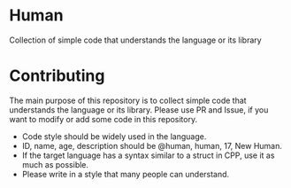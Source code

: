 # Human

Collection of simple code that understands the language or its library

# Contributing

The main purpose of this repository is to collect simple code that understands the language or its library. Please use PR and Issue, if you want to modify or add some code in this repository.

- Code style should be widely used in the language.
- ID, name, age, description should be @human, human, 17, New Human.
- If the target language has a syntax similar to a struct in CPP, use it as much as possible.
- Please write in a style that many people can understand.
